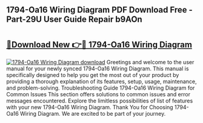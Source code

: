 ## 1794-Oa16 Wiring Diagram PDF Download Free - Part-29U User Guide Repair b9AOn

# <h2><a href="http://dft87sv.blite.top/?on=1794-Oa16+Wiring+Diagram">🔗Download New 👉🔴 1794-Oa16 Wiring Diagram</a></h2>

[![1794-Oa16 Wiring Diagram download](https://i.imgur.com/lujVjoI.png)](http://dft87sv.blite.top/?on=1794-Oa16+Wiring+Diagram)
Greetings and welcome to the user manual for your newly synced 1794-Oa16 Wiring Diagram. This manual is specifically designed to help you get the most out of your product by providing a thorough explanation of its features, setup, usage, maintenance, and problem-solving. Troubleshooting Guide 1794-Oa16 Wiring Diagram for Common Issues This section offers solutions to common issues and error messages encountered. Explore the limitless possibilities of list of features with your new 1794-Oa16 Wiring Diagram. Thank You for Choosing 1794-Oa16 Wiring Diagram. We are excited to be part of your journey.

